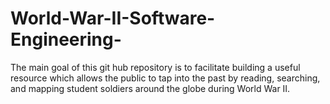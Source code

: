 # World-War-II-Software-Engineering-
The main goal of this git hub repository is to facilitate building a useful resource which allows the public to tap into 
the past by reading, searching, and mapping student soldiers around the globe 
during World War II.
